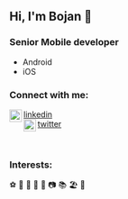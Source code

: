## Hi, I'm Bojan 👋

### Senior Mobile developer
- Android
- iOS

### Connect with me:
<img align="left" alt="stracatone | LinkedIn" width="22px" src="https://content.linkedin.com/content/dam/me/business/en-us/amp/brand-site/v2/bg/LI-Bug.svg.original.svg" />[linkedin](https://rs.linkedin.com/in/bojan-negovanovic-362921107)
<br />
<img align="left" alt="stracatone | Twitter" width="22px" src="https://cdn.jsdelivr.net/npm/simple-icons@v3/icons/twitter.svg" />[twitter](https://twitter.com/stracatone)

<br />

### Interests:
⚽ 🏀 🤿 🎿 🥾 📷 📚 🏖️ 🍺
